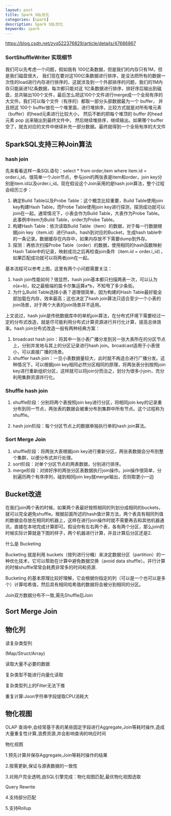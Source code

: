 ```yaml
---
layout: post
title: Spark SQL优化
categories: [spark]
description: Spark SQL优化
keywords: spark
---
```


https://blog.csdn.net/zyq522376829/article/details/47686867

### SortShuffleWriter 实现细节

我们可以先考虑一个问题，假如我有 100亿条数据，但是我们的内存只有1M，但是我们磁盘很大， 我们现在要对这100亿条数据进行排序，是没法把所有的数据一次性的load进行内存进行排序的，这就涉及到一个外部排序的问题，我们的1M内存只能装进1亿条数据，每次都只能对这 1亿条数据进行排序，排好序后输出到磁盘，总共输出100个文件，最后怎么把这100个文件进行merge成一个全局有序的大文件。我们可以每个文件（有序的）都取一部分头部数据最为一个 buffer， 并且把这 100个 buffer放在一个堆里面，进行堆排序，比较方式就是对所有堆元素（buffer）的head元素进行比较大小， 然后不断的把每个堆顶的 buffer 的head 元素 pop 出来输出到最终文件中， 然后继续堆排序，继续输出。如果哪个buffer 空了，就去对应的文件中继续补充一部分数据。最终就得到一个全局有序的大文件



## SparkSQL支持三种Join算法

### hash join

先来看看这样一条SQL语句：select * from order,item where item.id = order.i_id，很简单一个Join节点，参与join的两张表是item和order，join key分别是item.id以及order.i_id。现在假设这个Join采用的是hash join算法，整个过程会经历三步：

1. 确定Build Table以及Probe Table：这个概念比较重要，Build Table使用join key构建Hash Table，而Probe Table使用join key进行探测，探测成功就可以join在一起。通常情况下，小表会作为Build Table，大表作为Probe Table。此事例中item为Build Table，order为Probe Table。
2. 构建Hash Table：依次读取Build Table（item）的数据，对于每一行数据根据join key（item.id）进行hash，hash到对应的Bucket，生成hash table中的一条记录。数据缓存在内存中，如果内存放不下需要dump到外存。
3. 探测：再依次扫描Probe Table（order）的数据，使用相同的hash函数映射Hash Table中的记录，映射成功之后再检查join条件（item.id = order.i_id），如果匹配成功就可以将两者join在一起。

基本流程可以参考上图，这里有两个小问题需要关注：

1. hash join性能如何？很显然，hash join基本都只扫描两表一次，可以认为o(a+b)，较之最极端的笛卡尔集运算a*b，不知甩了多少条街。
2. 为什么Build Table选择小表？道理很简单，因为构建的Hash Table最好能全部加载在内存，效率最高；这也决定了hash join算法只适合至少一个小表的join场景，对于两个大表的join场景并不适用。

上文说过，hash join是传统数据库中的单机join算法，在分布式环境下需要经过一定的分布式改造，就是尽可能利用分布式计算资源进行并行化计算，提高总体效率。hash join分布式改造一般有两种经典方案：

1. broadcast hash join：将其中一张小表广播分发到另一张大表所在的分区节点上，分别并发地与其上的分区记录进行hash join。broadcast适用于小表很小，可以直接广播的场景。
2. shuffler hash join：一旦小表数据量较大，此时就不再适合进行广播分发。这种情况下，可以根据join key相同必然分区相同的原理，将两张表分别按照join key进行重新组织分区，这样就可以将join分而治之，划分为很多小join，充分利用集群资源并行化。

### Shuffle hash join



1. shuffle阶段：分别将两个表按照join key进行分区，将相同join key的记录重分布到同一节点，两张表的数据会被重分布到集群中所有节点。这个过程称为shuffle。

2. hash join阶段：每个分区节点上的数据单独执行单机hash join算法。

   

   

### Sort Merge Join

1. shuffle阶段：将两张大表根据join key进行重新分区，两张表数据会分布到整个集群，以便分布式并行处理。
2. sort阶段：对单个分区节点的两表数据，分别进行排序。
3. merge阶段：对排好序的两张分区表数据执行join操作。join操作很简单，分别遍历两个有序序列，碰到相同join key就merge输出，否则取更小一边



## Bucket改进

在我们join两个表的时候，如果两个表最好按照相同的列划分成相同的buckets，就可以完全避免shuffle。根据前面所述的hash值计算方法，两个表具有相同列值的数据会存放在相同的机器上，这样在进行join操作时就不需要再去和其他机器通讯，直接在本地完成计算即可。假设你有左右两个表，各有两个分区，那么join的时候实际计算就是下图的样子，两个机器进行计算，并且计算后分区还是2.

什么是 Bucketing

Bucketing 就是利用 buckets（按列进行分桶）来决定数据分区（partition）的一种优化技术，它可以帮助在计算中避免数据交换（avoid data shuffle）。并行计算的时候shuffle常常会耗费非常多的时间和资源.

Bucketing 的基本原理比较好理解，它会根据你指定的列（可以是一个也可以是多个）计算哈希值，然后具有相同哈希值的数据将会被分到相同的分区。





Join双方数据分布不一致,需先Shuffle后Join



## Sort Merge Join



## 物化列

读复杂类型列 

(Map/Struct/Array)



读取大量不必要的数据

复杂类型不能进行向量化读取

复杂类型列上的Filter无法下推

重复计算:Json字符串字段提取CPU消耗大

## 物化视图

OLAP 查询中,会经常基于表的某些固定字段进行Aggregate,Join等耗时操作,造成大量重复性计算,浪费资源,并会影响查询的响应时间

物化视图

1.预先计算并保存Aggregate,Join等耗时操作的结果

2.按需更新,保证与源表数据的一致性

3.对用户完全透明,由SQL引擎完成：物化视图匹配,最优物化视图选取

Query Rewrite

4.支持部分匹配

5.支持Rollup










